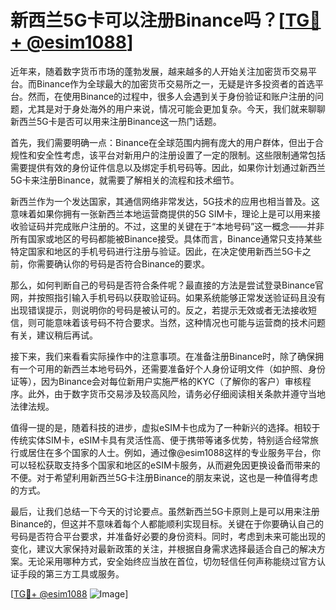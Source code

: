 # 新西兰5G卡可以注册Binance吗？[[TG💪+ @esim1088](https://t.me/s/esim1088)]

近年来，随着数字货币市场的蓬勃发展，越来越多的人开始关注加密货币交易平台。而Binance作为全球最大的加密货币交易所之一，无疑是许多投资者的首选平台。然而，在使用Binance的过程中，很多人会遇到关于身份验证和账户注册的问题，尤其是对于身处海外的用户来说，情况可能会更加复杂。今天，我们就来聊聊新西兰5G卡是否可以用来注册Binance这一热门话题。

首先，我们需要明确一点：Binance在全球范围内拥有庞大的用户群体，但出于合规性和安全性考虑，该平台对新用户的注册设置了一定的限制。这些限制通常包括需要提供有效的身份证件信息以及绑定手机号码等。因此，如果你计划通过新西兰5G卡来注册Binance，就需要了解相关的流程和技术细节。

新西兰作为一个发达国家，其通信网络非常发达，5G技术的应用也相当普及。这意味着如果你拥有一张新西兰本地运营商提供的5G SIM卡，理论上是可以用来接收验证码并完成账户注册的。不过，这里的关键在于“本地号码”这一概念——并非所有国家或地区的号码都能被Binance接受。具体而言，Binance通常只支持某些特定国家和地区的手机号码进行注册与验证。因此，在决定使用新西兰5G卡之前，你需要确认你的号码是否符合Binance的要求。

那么，如何判断自己的号码是否符合条件呢？最直接的方法是尝试登录Binance官网，并按照指引输入手机号码以获取验证码。如果系统能够正常发送验证码且没有出现错误提示，则说明你的号码是被认可的。反之，若提示无效或者无法接收短信，则可能意味着该号码不符合要求。当然，这种情况也可能与运营商的技术问题有关，建议稍后再试。

接下来，我们来看看实际操作中的注意事项。在准备注册Binance时，除了确保拥有一个可用的新西兰本地号码外，还需要准备好个人身份证明文件（如护照、身份证等），因为Binance会对每位新用户实施严格的KYC（了解你的客户）审核程序。此外，由于数字货币交易涉及较高风险，请务必仔细阅读相关条款并遵守当地法律法规。

值得一提的是，随着科技的进步，虚拟eSIM卡也成为了一种新兴的选择。相较于传统实体SIM卡，eSIM卡具有灵活性高、便于携带等诸多优势，特别适合经常旅行或居住在多个国家的人士。例如，通过像@esim1088这样的专业服务平台，你可以轻松获取支持多个国家和地区的eSIM卡服务，从而避免因更换设备而带来的不便。对于希望利用新西兰5G卡注册Binance的朋友来说，这也是一种值得考虑的方式。

最后，让我们总结一下今天的讨论要点。虽然新西兰5G卡原则上是可以用来注册Binance的，但这并不意味着每个人都能顺利实现目标。关键在于你要确认自己的号码是否符合平台要求，并准备好必要的身份资料。同时，考虑到未来可能出现的变化，建议大家保持对最新政策的关注，并根据自身需求选择最适合自己的解决方案。无论采用哪种方式，安全始终应当放在首位，切勿轻信任何声称能绕过官方认证手段的第三方工具或服务。

[[TG💪+ @esim1088](https://t.me/s/esim1088) ![Image](https://i.postimg.cc/4NQfJmqS/Snipaste-2025-05-13-00-14-12.png)]